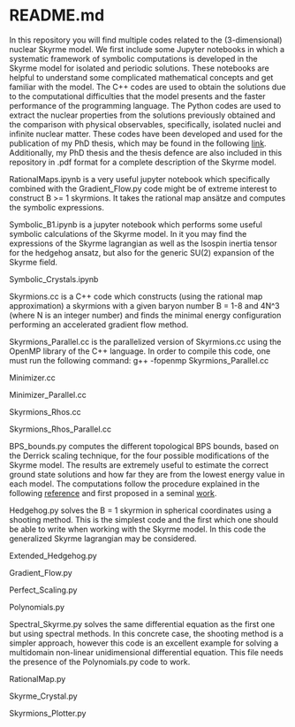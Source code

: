 # README.md
In this repository you will find multiple codes related to the (3-dimensional) nuclear Skyrme model. We first include some Jupyter notebooks in which a systematic framework of symbolic computations is developed in the Skyrme model for isolated and periodic solutions. These notebooks are helpful to understand some complicated mathematical concepts and get familiar with the model. The C++ codes are used to obtain the solutions due to the computational difficulties that the model presents and the faster performance of the programming language. The Python codes are used to extract the nuclear properties from the solutions previously obtained and the comparison with physical observables, specifically, isolated nuclei and infinite nuclear matter. These codes have been developed and used for the publication of my PhD thesis, which may be found in the following [link](https://minerva.usc.es/xmlui/handle/10347/32925). Additionally, my PhD thesis and the thesis defence are also included in this repository in .pdf format for a complete description of the Skyrme model.

RationalMaps.ipynb is a very useful jupyter notebook which specifically combined with the Gradient_Flow.py code might be of extreme interest to construct B >= 1 skyrmions. It takes the rational map ansätze and computes the symbolic expressions.

Symbolic_B1.ipynb is a jupyter notebook which performs some useful symbolic calculations of the Skyrme model. In it you may find the expressions of the Skyrme lagrangian as well as the Isospin inertia tensor for the hedgehog ansatz, but also for the generic SU(2) expansion of the Skyrme field.

Symbolic_Crystals.ipynb

Skyrmions.cc is a C++ code which constructs (using the rational map approximation) a skyrmions with a given baryon number B = 1-8 and 4N^3 (where N is an integer number) and finds the minimal energy configuration performing an accelerated gradient flow method.

Skyrmions_Parallel.cc is the parallelized version of Skyrmions.cc using the OpenMP library of the C++ language. In order to compile this code, one must run the following command: g++ -fopenmp Skyrmions_Parallel.cc

Minimizer.cc

Minimizer_Parallel.cc

Skyrmions_Rhos.cc

Skyrmions_Rhos_Parallel.cc

BPS_bounds.py computes the different topological BPS bounds, based on the Derrick scaling technique, for the four possible modifications of the Skyrme model. The results are extremely useful to estimate the correct ground state solutions and how far they are from the lowest energy value in each model. The computations follow the procedure explained in the following [reference](https://journals.aps.org/prd/abstract/10.1103/PhysRevD.89.065010) and first proposed in a seminal [work](https://www.sciencedirect.com/science/article/pii/S0370269313009684?via%3Dihub).

Hedgehog.py solves the B = 1 skyrmion in spherical coordinates using a shooting method. This is the simplest code and the first which one should be able to write when working with the Skyrme model. In this code the generalized Skyrme lagrangian may be considered.

Extended_Hedgehog.py

Gradient_Flow.py

Perfect_Scaling.py 

Polynomials.py

Spectral_Skyrme.py solves the same differential equation as the first one but using spectral methods. In this concrete case, the shooting method is a simpler approach, however this code is an excellent example for solving a multidomain non-linear unidimensional differential equation. This file needs the presence of the Polynomials.py code to work.

RationalMap.py 

Skyrme_Crystal.py

Skyrmions_Plotter.py
